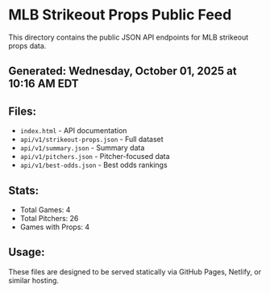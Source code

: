 # MLB Strikeout Props Public Feed

This directory contains the public JSON API endpoints for MLB strikeout props data.

## Generated: Wednesday, October 01, 2025 at 10:16 AM EDT

## Files:
- `index.html` - API documentation
- `api/v1/strikeout-props.json` - Full dataset
- `api/v1/summary.json` - Summary data
- `api/v1/pitchers.json` - Pitcher-focused data  
- `api/v1/best-odds.json` - Best odds rankings

## Stats:
- Total Games: 4
- Total Pitchers: 26
- Games with Props: 4

## Usage:
These files are designed to be served statically via GitHub Pages, Netlify, or similar hosting.
